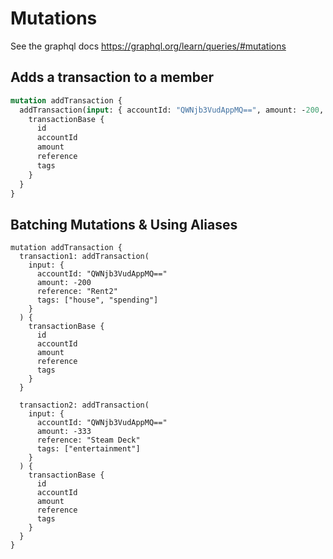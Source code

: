 # Mutations
See the graphql docs https://graphql.org/learn/queries/#mutations

## Adds a transaction to a member

```graphql
mutation addTransaction {
  addTransaction(input: { accountId: "QWNjb3VudAppMQ==", amount: -200, reference: "Rent2",  tags: ["house", "spending"] }) {
    transactionBase {
      id
      accountId
      amount
      reference
      tags
    }
  }
}
```

## Batching Mutations & Using Aliases
```
mutation addTransaction {
  transaction1: addTransaction(
    input: {
      accountId: "QWNjb3VudAppMQ=="
      amount: -200
      reference: "Rent2"
      tags: ["house", "spending"]
    }
  ) {
    transactionBase {
      id
      accountId
      amount
      reference
      tags
    }
  }

  transaction2: addTransaction(
    input: {
      accountId: "QWNjb3VudAppMQ=="
      amount: -333
      reference: "Steam Deck"
      tags: ["entertainment"]
    }
  ) {
    transactionBase {
      id
      accountId
      amount
      reference
      tags
    }
  }
}

```
